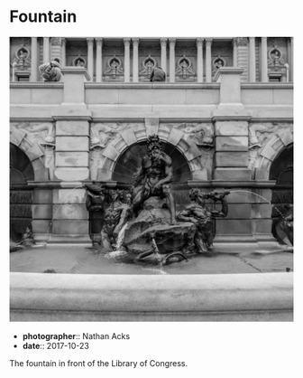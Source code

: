 # Fountain

![The fountain in front of the Library of Congress' original building](assets/2017-10-23-fountain.webp)

* **photographer**:: Nathan Acks  
* **date**:: 2017-10-23

The fountain in front of the Library of Congress.
